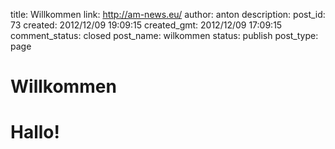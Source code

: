 title: Willkommen
link: http://am-news.eu/
author: anton
description: 
post_id: 73
created: 2012/12/09 19:09:15
created_gmt: 2012/12/09 17:09:15
comment_status: closed
post_name: wilkommen
status: publish
post_type: page

# Willkommen

# **Hallo!**